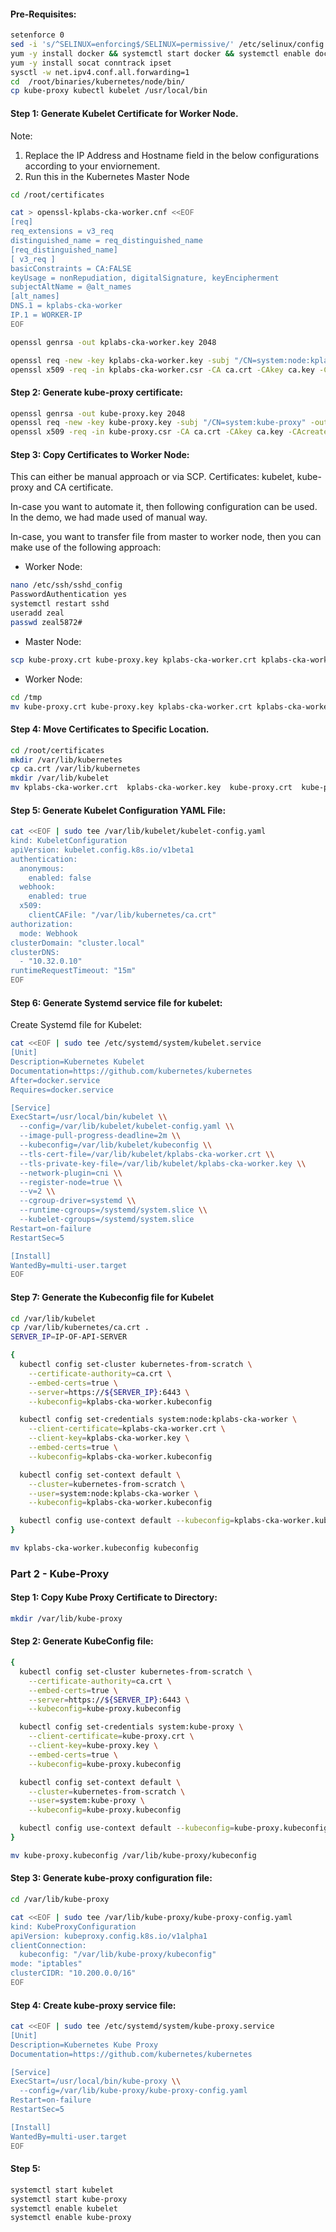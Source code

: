 #### Pre-Requisites:
```sh
setenforce 0
sed -i 's/^SELINUX=enforcing$/SELINUX=permissive/' /etc/selinux/config
yum -y install docker && systemctl start docker && systemctl enable docker
yum -y install socat conntrack ipset
sysctl -w net.ipv4.conf.all.forwarding=1
cd  /root/binaries/kubernetes/node/bin/
cp kube-proxy kubectl kubelet /usr/local/bin
```
#### Step 1: Generate Kubelet Certificate for Worker Node.

Note:
   1. Replace the IP Address and Hostname field in the below configurations according to your enviornement.
   2. Run this in the Kubernetes Master Node
```sh
cd /root/certificates
```
```sh
cat > openssl-kplabs-cka-worker.cnf <<EOF
[req]
req_extensions = v3_req
distinguished_name = req_distinguished_name
[req_distinguished_name]
[ v3_req ]
basicConstraints = CA:FALSE
keyUsage = nonRepudiation, digitalSignature, keyEncipherment
subjectAltName = @alt_names
[alt_names]
DNS.1 = kplabs-cka-worker
IP.1 = WORKER-IP
EOF
```
```sh
openssl genrsa -out kplabs-cka-worker.key 2048
```
```sh
openssl req -new -key kplabs-cka-worker.key -subj "/CN=system:node:kplabs-cka-worker/O=system:nodes" -out kplabs-cka-worker.csr -config openssl-kplabs-cka-worker.cnf
openssl x509 -req -in kplabs-cka-worker.csr -CA ca.crt -CAkey ca.key -CAcreateserial  -out kplabs-cka-worker.crt -extensions v3_req -extfile openssl-kplabs-cka-worker.cnf -days 1000
```

#### Step 2: Generate kube-proxy certificate:
```sh
openssl genrsa -out kube-proxy.key 2048
openssl req -new -key kube-proxy.key -subj "/CN=system:kube-proxy" -out kube-proxy.csr
openssl x509 -req -in kube-proxy.csr -CA ca.crt -CAkey ca.key -CAcreateserial  -out kube-proxy.crt -days 1000
```
#### Step 3: Copy Certificates to Worker Node:

This can either be manual approach or via SCP.
Certificates: kubelet, kube-proxy and CA certificate.

In-case you want to automate it, then following configuration can be used.
In the demo, we had made used of manual way.

In-case, you want to transfer file from master to worker node, then you can make use of the following approach:

- Worker Node:
```sh
nano /etc/ssh/sshd_config
PasswordAuthentication yes
systemctl restart sshd
useradd zeal
passwd zeal5872#
```
- Master Node:
```sh
scp kube-proxy.crt kube-proxy.key kplabs-cka-worker.crt kplabs-cka-worker.key ca.crt zeal@161.35.205.5:/tmp

```
- Worker Node:
```sh
cd /tmp
mv kube-proxy.crt kube-proxy.key kplabs-cka-worker.crt kplabs-cka-worker.key ca.crt /root/certificates

```
#### Step 4: Move Certificates to Specific Location.
```sh
cd /root/certificates
mkdir /var/lib/kubernetes
cp ca.crt /var/lib/kubernetes
mkdir /var/lib/kubelet
mv kplabs-cka-worker.crt  kplabs-cka-worker.key  kube-proxy.crt  kube-proxy.key /var/lib/kubelet/
```
#### Step 5: Generate Kubelet Configuration YAML File:
```sh
cat <<EOF | sudo tee /var/lib/kubelet/kubelet-config.yaml
kind: KubeletConfiguration
apiVersion: kubelet.config.k8s.io/v1beta1
authentication:
  anonymous:
    enabled: false
  webhook:
    enabled: true
  x509:
    clientCAFile: "/var/lib/kubernetes/ca.crt"
authorization:
  mode: Webhook
clusterDomain: "cluster.local"
clusterDNS:
  - "10.32.0.10"
runtimeRequestTimeout: "15m"
EOF
```
#### Step 6: Generate Systemd service file for kubelet:

Create Systemd file for Kubelet:
```sh
cat <<EOF | sudo tee /etc/systemd/system/kubelet.service
[Unit]
Description=Kubernetes Kubelet
Documentation=https://github.com/kubernetes/kubernetes
After=docker.service
Requires=docker.service

[Service]
ExecStart=/usr/local/bin/kubelet \\
  --config=/var/lib/kubelet/kubelet-config.yaml \\
  --image-pull-progress-deadline=2m \\
  --kubeconfig=/var/lib/kubelet/kubeconfig \\
  --tls-cert-file=/var/lib/kubelet/kplabs-cka-worker.crt \\
  --tls-private-key-file=/var/lib/kubelet/kplabs-cka-worker.key \\
  --network-plugin=cni \\
  --register-node=true \\
  --v=2 \\
  --cgroup-driver=systemd \\
  --runtime-cgroups=/systemd/system.slice \\
  --kubelet-cgroups=/systemd/system.slice
Restart=on-failure
RestartSec=5

[Install]
WantedBy=multi-user.target
EOF
```
#### Step 7: Generate the Kubeconfig file for Kubelet

```sh
cd /var/lib/kubelet
cp /var/lib/kubernetes/ca.crt .
SERVER_IP=IP-OF-API-SERVER
```
```sh
{
  kubectl config set-cluster kubernetes-from-scratch \
    --certificate-authority=ca.crt \
    --embed-certs=true \
    --server=https://${SERVER_IP}:6443 \
    --kubeconfig=kplabs-cka-worker.kubeconfig

  kubectl config set-credentials system:node:kplabs-cka-worker \
    --client-certificate=kplabs-cka-worker.crt \
    --client-key=kplabs-cka-worker.key \
    --embed-certs=true \
    --kubeconfig=kplabs-cka-worker.kubeconfig

  kubectl config set-context default \
    --cluster=kubernetes-from-scratch \
    --user=system:node:kplabs-cka-worker \
    --kubeconfig=kplabs-cka-worker.kubeconfig

  kubectl config use-context default --kubeconfig=kplabs-cka-worker.kubeconfig
}
```
```sh
mv kplabs-cka-worker.kubeconfig kubeconfig
```
### Part 2 - Kube-Proxy

#### Step 1: Copy Kube Proxy Certificate to Directory:
```sh
mkdir /var/lib/kube-proxy

```
#### Step 2: Generate KubeConfig file:
```sh
{
  kubectl config set-cluster kubernetes-from-scratch \
    --certificate-authority=ca.crt \
    --embed-certs=true \
    --server=https://${SERVER_IP}:6443 \
    --kubeconfig=kube-proxy.kubeconfig

  kubectl config set-credentials system:kube-proxy \
    --client-certificate=kube-proxy.crt \
    --client-key=kube-proxy.key \
    --embed-certs=true \
    --kubeconfig=kube-proxy.kubeconfig

  kubectl config set-context default \
    --cluster=kubernetes-from-scratch \
    --user=system:kube-proxy \
    --kubeconfig=kube-proxy.kubeconfig

  kubectl config use-context default --kubeconfig=kube-proxy.kubeconfig
}
```
```sh
mv kube-proxy.kubeconfig /var/lib/kube-proxy/kubeconfig
```
#### Step 3: Generate kube-proxy configuration file:
```sh
cd /var/lib/kube-proxy
```
```sh
cat <<EOF | sudo tee /var/lib/kube-proxy/kube-proxy-config.yaml
kind: KubeProxyConfiguration
apiVersion: kubeproxy.config.k8s.io/v1alpha1
clientConnection:
  kubeconfig: "/var/lib/kube-proxy/kubeconfig"
mode: "iptables"
clusterCIDR: "10.200.0.0/16"
EOF
```
#### Step 4: Create kube-proxy service file:
```sh
cat <<EOF | sudo tee /etc/systemd/system/kube-proxy.service
[Unit]
Description=Kubernetes Kube Proxy
Documentation=https://github.com/kubernetes/kubernetes

[Service]
ExecStart=/usr/local/bin/kube-proxy \\
  --config=/var/lib/kube-proxy/kube-proxy-config.yaml
Restart=on-failure
RestartSec=5

[Install]
WantedBy=multi-user.target
EOF
```

#### Step 5:
```sh
systemctl start kubelet
systemctl start kube-proxy
systemctl enable kubelet
systemctl enable kube-proxy
```
